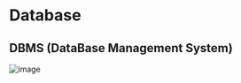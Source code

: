 # Database

## DBMS (DataBase Management System)
![image](https://user-images.githubusercontent.com/75050655/225516291-4d836474-bf86-4098-b98b-52deb79eedb1.png)
